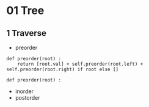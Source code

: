 # 01 Tree

## 1 Traverse
- preorder
```
def preorder(root) : 
    return [root.val] + self.preorder(root.left) + self.preorder(root.right) if root else []

def preorder(root) : 

```
- inorder
- postorder
